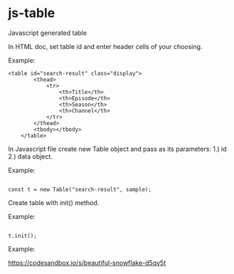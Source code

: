 # js-table
Javascript generated table

In HTML doc, set table id and enter header cells of your choosing. 

Example:


```
<table id="search-result" class="display">
        <thead>
            <tr>
                <th>Title</th>
                <th>Episode</th>
                <th>Season</th>
                <th>Channel</th>
            </tr>
        </thead>
        <tbody></tbody>
    </table>

```

In Javascript file create new Table object and pass as its parameters: 1.) id 2.) data object.

Example:

```

const t = new Table("search-result", sample);

```
Create table with init() method.

Example:

```

t.init();

```
Example:

https://codesandbox.io/s/beautiful-snowflake-d5qv5t
